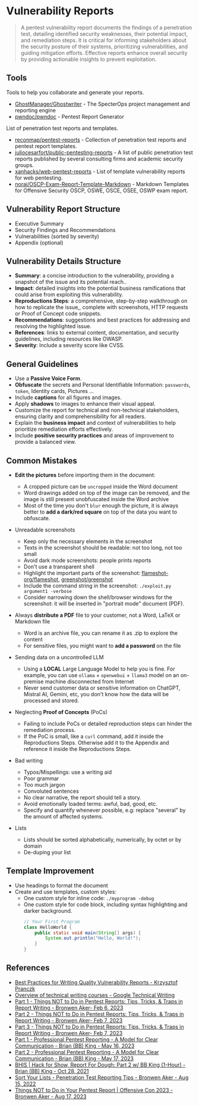 # Vulnerability Reports

>  A pentest vulnerability report documents the findings of a penetration test, detailing identified security weaknesses, their potential impact, and remediation steps. It is critical for informing stakeholders about the security posture of their systems, prioritizing vulnerabilities, and guiding mitigation efforts. Effective reports enhance overall security by providing actionable insights to prevent exploitation.


## Tools

Tools to help you collaborate and generate your reports.

* [GhostManager/Ghostwriter](https://github.com/GhostManager/Ghostwriter) - The SpecterOps project management and reporting engine
* [pwndoc/pwndoc](https://github.com/pwndoc/pwndoc) - Pentest Report Generator

List of penetration test reports and templates.

* [reconmap/pentest-reports](https://github.com/reconmap/pentest-reports) - Collection of penetration test reports and pentest report templates.
* [juliocesarfort/public-pentesting-reports](https://github.com/juliocesarfort/public-pentesting-reports) - A list of public penetration test reports published by several consulting firms and academic security groups.
* [xanhacks/web-pentest-reports](https://gitlab.com/xanhacks/web-pentest-reports) - List of template vulnerability reports for web pentesting.
* [noraj/OSCP-Exam-Report-Template-Markdown](https://github.com/noraj/OSCP-Exam-Report-Template-Markdown) - Markdown Templates for Offensive Security OSCP, OSWE, OSCE, OSEE, OSWP exam report.


## Vulnerability Report Structure

* Executive Summary
* Security Findings and Recommendations
* Vulnerabilities (sorted by severity)
* Appendix (optional)


## Vulnerability Details Structure

* **Summary**: a concise introduction to the vulnerability, providing a snapshot of the issue and its potential reach..
* **Impact**: detailed insights into the potential business ramifications that could arise from exploiting this vulnerability.
* **Reproductions Steps**: a comprehensive, step-by-step walkthrough on how to replicate the issue,, complete with screenshots, HTTP requests or Proof of Concept code snippets.
* **Recommendations**: suggestions and best practices for addressing and resolving the highlighted issue.
* **References**: links to external content, documentation, and security guidelines, including resources like OWASP.
* **Severity**: Include a severity score like CVSS.


## General Guidelines

* Use a **Passive Voice Form**.
* **Obfuscate** the secrets and Personal Identifiable Information: `passwords`, `token`, Identity cards, Pictures ...
* Include **captions** for all figures and images.
* Apply **shadows** to images to enhance their visual appeal.
* Customize the report for technical and non-technical stakeholders, ensuring clarity and comprehensibility for all readers.
* Explain the **business impact** and context of vulnerabilities to help prioritize remediation efforts effectively.
* Include **positive security practices** and areas of improvement to provide a balanced view.


## Common Mistakes

* **Edit the pictures** before importing them in the document:
    * A cropped picture can be `uncropped` inside the Word document
    * Word drawings added on top of the image can be removed, and the image is still present unobfuscated inside the Word archive
    * Most of the time you don't `blur` enough the picture, it is always better to **add a dark/red square** on top of the data you want to obfuscate.

* Unreadable screenshots
    * Keep only the necessary elements in the screenshot
    * Texts in the screenshot should be readable: not too long, not too small
    * Avoid dark mode screenshots: people prints reports
    * Don't use a transparent shell
    * Highlight the important parts of the screenshot: [flameshot-org/flameshot](https://github.com/flameshot-org/flameshot), [greenshot/greenshot](https://github.com/greenshot/greenshot)
    * Include the command string in the screenshot: `./exploit.py argument1 -verbose`
    * Consider narrowing down the shell/browser windows for the screenshot: it will be inserted in "portrait mode" document (PDF).

* Always **distribute a PDF** file to your customer, not a Word, LaTeX or Markdown file
    * Word is an archive file, you can rename it as .zip to explore the content
    * For sensitive files, you might want to **add a password** on the file

* Sending data on a uncontrolled LLM
    * Using a **LOCAL** Large Language Model to help you is fine. For example, you can use `ollama` + `openwebui` + `llama3` model on an on-premise machine disconnected from Internet
    * Never send customer data or sensitive information on ChatGPT, Mistral AI, Gemini, etc, you don't know how the data will be processed and stored.

* Neglecting **Proof of Concepts** (PoCs)
    * Failing to include PoCs or detailed reproduction steps can hinder the remediation process.
    * If the PoC is small, like a `curl` command, add it inside the Reproductions Steps. Otherwise add it to the Appendix and reference it inside the Reproductions Steps.

* Bad writing
    * Typos/Mispellings: use a writing aid
    * Poor grammar
    * Too much jargon
    * Convoluted sentences
    * No clear narrative, the report should tell a story.
    * Avoid emotionally loaded terms: awful, bad, good, etc.
    * Specify and quantify whenever possible, e.g: replace "several" by the amount of affected systems.

* Lists
    * Lists should be sorted alphabetically, numerically, by octet or by domain
    * De-duping your list


## Template Improvement

* Use headings to format the document
* Create and use templates, custom styles:
    * One custom style for inline code: `./myprogram -debug`
    * One custom style for code block, including syntax highlighting and darker background.
        ```java
        // Your First Program
        class HelloWorld {
            public static void main(String[] args) {
                System.out.println("Hello, World!"); 
            }
        }
        ```


## References

* [Best Practices for Writing Quality Vulnerability Reports - Krzysztof Pranczk](https://itnext.io/best-practices-for-writing-quality-vulnerability-reports-119882422a27)
* [Overview of technical writing courses - Google Technical Writing](https://developers.google.com/tech-writing/overview)
* [Part 1 - Things NOT to Do in Pentest Reports: Tips, Tricks, & Traps in Report Writing - Bronwen Aker- Feb 6, 2023](https://youtu.be/eWNqaFf60fg)
* [Part 2 - Things NOT to Do in Pentest Reports: Tips, Tricks, & Traps in Report Writing - Bronwen Aker- Feb 7, 2023](https://www.youtube.com/watch?v=2Op9Q2CY2lA)
* [Part 3 - Things NOT to Do in Pentest Reports: Tips, Tricks, & Traps in Report Writing - Bronwen Aker- Feb 7, 2023](https://www.youtube.com/watch?v=mZom07etvSk)
* [Part 1 - Professional Pentest Reporting - A Model for Clear Communication - Brian (BB) King - May 16, 2023](https://youtu.be/rM-MVSe4MiA)
* [Part 2 - Professional Pentest Reporting - A Model for Clear Communication - Brian (BB) King - May 17, 2023](https://www.youtube.com/watch?v=Uu3pardnHiI)
* [BHIS | Hack for Show, Report For Dough: Part 2 w/ BB King (1-Hour) - Brian (BB) King - Oct 28, 2021](https://youtu.be/bJ4gJVXPAS0)
* [Sort Your Lists - Penetration Test Reporting Tips - Bronwen Aker - Aug 15, 2022](https://br0nw3n.com/2022/08/sort-your-lists-penetration-test-reporting-tips/)
* [Things NOT to Do in Your Pentest Report | Offensive Con 2023 - Bronwen Aker - Aug 17, 2023](https://youtu.be/o2MOuM4JF4U)
